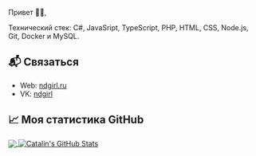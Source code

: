 Привет 👋🏻,

Технический стек: C#, JavaSript, TypeScript, PHP, HTML, CSS, Node.js, Git, Docker и MySQL.

## 📬 Связаться

- Web: [ndgirl.ru](https://ndgirl.ru)
- VK: [ndgirl](https://vk.com/ndgirl1337)

## &#x1f4c8; Моя статистика GitHub

<a href="https://github.com/ndgirl/ndgirl">
  <img align="center" src="https://github-readme-stats.vercel.app/api/top-langs/?username=nikitos42050&hide=java,html&title_color=ffffff&text_color=c9cacc&icon_color=2bbc8a&bg_color=1d1f21" />
</a>

<a href="https://github.com/ndgirl/ndgirl">
  <img align="center" src="https://github-readme-stats.vercel.app/api?username=nikitos42050&show_icons=true&line_height=27&count_private=true&title_color=ffffff&text_color=c9cacc&icon_color=2bbc8a&bg_color=1d1f21" alt="Catalin's GitHub Stats" />
</a>
